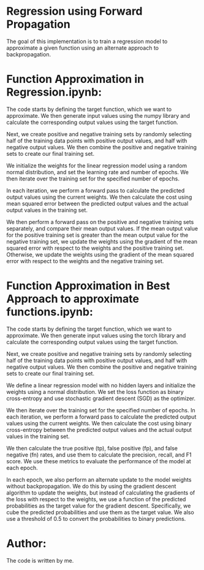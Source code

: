 # Regression using Forward Propagation

The goal of this implementation is to train a regression model to approximate a given function using an alternate approach to backpropagation.

# Function Approximation in Regression.ipynb:
The code starts by defining the target function, which we want to approximate. We then generate input values using the numpy library and calculate the corresponding output values using the target function.

Next, we create positive and negative training sets by randomly selecting half of the training data points with positive output values, and half with negative output values. We then combine the positive and negative training sets to create our final training set.

We initialize the weights for the linear regression model using a random normal distribution, and set the learning rate and number of epochs. We then iterate over the training set for the specified number of epochs.

In each iteration, we perform a forward pass to calculate the predicted output values using the current weights. We then calculate the cost using mean squared error between the predicted output values and the actual output values in the training set.

We then perform a forward pass on the positive and negative training sets separately, and compare their mean output values. If the mean output value for the positive training set is greater than the mean output value for the negative training set, we update the weights using the gradient of the mean squared error with respect to the weights and the positive training set. Otherwise, we update the weights using the gradient of the mean squared error with respect to the weights and the negative training set.

# Function Approximation in Best Approach to approximate functions.ipynb:
The code starts by defining the target function, which we want to approximate. We then generate input values using the torch library and calculate the corresponding output values using the target function.

Next, we create positive and negative training sets by randomly selecting half of the training data points with positive output values, and half with negative output values. We then combine the positive and negative training sets to create our final training set.

We define a linear regression model with no hidden layers and initialize the weights using a normal distribution. We set the loss function as binary cross-entropy and use stochastic gradient descent (SGD) as the optimizer.

We then iterate over the training set for the specified number of epochs. In each iteration, we perform a forward pass to calculate the predicted output values using the current weights. We then calculate the cost using binary cross-entropy between the predicted output values and the actual output values in the training set.

We then calculate the true positive (tp), false positive (fp), and false negative (fn) rates, and use them to calculate the precision, recall, and F1 score. We use these metrics to evaluate the performance of the model at each epoch.

In each epoch, we also perform an alternate update to the model weights without backpropagation. We do this by using the gradient descent algorithm to update the weights, but instead of calculating the gradients of the loss with respect to the weights, we use a function of the predicted probabilities as the target value for the gradient descent. Specifically, we cube the predicted probabilities and use them as the target value. We also use a threshold of 0.5 to convert the probabilities to binary predictions.

# Author: 
The code is written by me.
